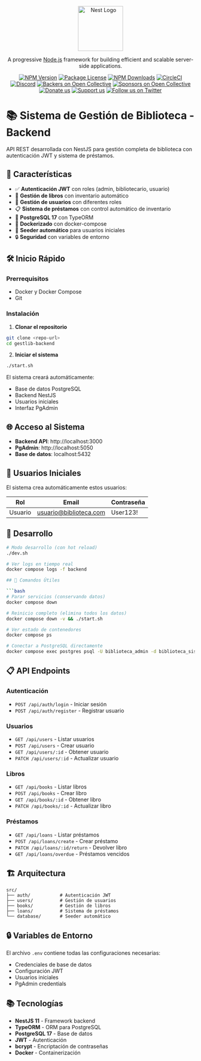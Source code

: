 <p align="center">
  <a href="http://nestjs.com/" target="blank"><img src="https://nestjs.com/img/logo-small.svg" width="120" alt="Nest Logo" /></a>
</p>

[circleci-image]: https://img.shields.io/circleci/build/github/nestjs/nest/master?token=abc123def456
[circleci-url]: https://circleci.com/gh/nestjs/nest

  <p align="center">A progressive <a href="http://nodejs.org" target="_blank">Node.js</a> framework for building efficient and scalable server-side applications.</p>
    <p align="center">
<a href="https://www.npmjs.com/~nestjscore" target="_blank"><img src="https://img.shields.io/npm/v/@nestjs/core.svg" alt="NPM Version" /></a>
<a href="https://www.npmjs.com/~nestjscore" target="_blank"><img src="https://img.shields.io/npm/l/@nestjs/core.svg" alt="Package License" /></a>
<a href="https://www.npmjs.com/~nestjscore" target="_blank"><img src="https://img.shields.io/npm/dm/@nestjs/common.svg" alt="NPM Downloads" /></a>
<a href="https://circleci.com/gh/nestjs/nest" target="_blank"><img src="https://img.shields.io/circleci/build/github/nestjs/nest/master" alt="CircleCI" /></a>
<a href="https://discord.gg/G7Qnnhy" target="_blank"><img src="https://img.shields.io/badge/discord-online-brightgreen.svg" alt="Discord"/></a>
<a href="https://opencollective.com/nest#backer" target="_blank"><img src="https://opencollective.com/nest/backers/badge.svg" alt="Backers on Open Collective" /></a>
<a href="https://opencollective.com/nest#sponsor" target="_blank"><img src="https://opencollective.com/nest/sponsors/badge.svg" alt="Sponsors on Open Collective" /></a>
  <a href="https://paypal.me/kamilmysliwiec" target="_blank"><img src="https://img.shields.io/badge/Donate-PayPal-ff3f59.svg" alt="Donate us"/></a>
    <a href="https://opencollective.com/nest#sponsor"  target="_blank"><img src="https://img.shields.io/badge/Support%20us-Open%20Collective-41B883.svg" alt="Support us"></a>
  <a href="https://twitter.com/nestframework" target="_blank"><img src="https://img.shields.io/twitter/follow/nestframework.svg?style=social&label=Follow" alt="Follow us on Twitter"></a>
</p>
  <!--[![Backers on Open Collective](https://opencollective.com/nest/backers/badge.svg)](https://opencollective.com/nest#backer)
  [![Sponsors on Open Collective](https://opencollective.com/nest/sponsors/badge.svg)](https://opencollective.com/nest#sponsor)-->

# 📚 Sistema de Gestión de Biblioteca - Backend

API REST desarrollada con NestJS para gestión completa de biblioteca con autenticación JWT y sistema de préstamos.

## 🚀 Características

- ✅ **Autenticación JWT** con roles (admin, bibliotecario, usuario)
- 📖 **Gestión de libros** con inventario automático
- 👥 **Gestión de usuarios** con diferentes roles
- 📋 **Sistema de préstamos** con control automático de inventario
- 🐘 **PostgreSQL 17** con TypeORM
- 🐳 **Dockerizado** con docker-compose
- 🌱 **Seeder automático** para usuarios iniciales
- 🔒 **Seguridad** con variables de entorno

## 🛠️ Inicio Rápido

### Prerrequisitos
- Docker y Docker Compose
- Git

### Instalación

1. **Clonar el repositorio**
```bash
git clone <repo-url>
cd gestlib-backend
```

2. **Iniciar el sistema**
```bash
./start.sh
```

El sistema creará automáticamente:
- Base de datos PostgreSQL
- Backend NestJS
- Usuarios iniciales
- Interfaz PgAdmin

## 🌐 Acceso al Sistema

- **Backend API**: http://localhost:3000
- **PgAdmin**: http://localhost:5050
- **Base de datos**: localhost:5432

## 👤 Usuarios Iniciales

El sistema crea automáticamente estos usuarios:

| Rol | Email | Contraseña |
|-----|-------|------------|
| Usuario | usuario@biblioteca.com | User123! |

## 📖 Desarrollo

```bash
# Modo desarrollo (con hot reload)
./dev.sh

# Ver logs en tiempo real
docker compose logs -f backend

## 🔧 Comandos Útiles

```bash
# Parar servicios (conservando datos)
docker compose down

# Reinicio completo (elimina todos los datos)
docker compose down -v && ./start.sh

# Ver estado de contenedores
docker compose ps

# Conectar a PostgreSQL directamente
docker compose exec postgres psql -U biblioteca_admin -d biblioteca_sistema_db
```

## 📋 API Endpoints

### Autenticación
- `POST /api/auth/login` - Iniciar sesión
- `POST /api/auth/register` - Registrar usuario

### Usuarios
- `GET /api/users` - Listar usuarios
- `POST /api/users` - Crear usuario
- `GET /api/users/:id` - Obtener usuario
- `PATCH /api/users/:id` - Actualizar usuario

### Libros
- `GET /api/books` - Listar libros
- `POST /api/books` - Crear libro
- `GET /api/books/:id` - Obtener libro
- `PATCH /api/books/:id` - Actualizar libro

### Préstamos
- `GET /api/loans` - Listar préstamos
- `POST /api/loans/create` - Crear préstamo
- `PATCH /api/loans/:id/return` - Devolver libro
- `GET /api/loans/overdue` - Préstamos vencidos

## 🏗️ Arquitectura

```
src/
├── auth/           # Autenticación JWT
├── users/          # Gestión de usuarios
├── books/          # Gestión de libros
├── loans/          # Sistema de préstamos
└── database/       # Seeder automático
```

## 🔒 Variables de Entorno

El archivo `.env` contiene todas las configuraciones necesarias:
- Credenciales de base de datos
- Configuración JWT
- Usuarios iniciales
- PgAdmin credentials

## 📚 Tecnologías

- **NestJS 11** - Framework backend
- **TypeORM** - ORM para PostgreSQL
- **PostgreSQL 17** - Base de datos
- **JWT** - Autenticación
- **bcrypt** - Encriptación de contraseñas
- **Docker** - Containerización
